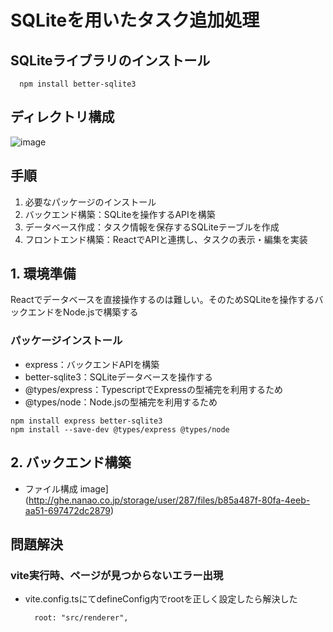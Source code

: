 # SQLiteを用いたタスク追加処理
## SQLiteライブラリのインストール
```
  npm install better-sqlite3
```

## ディレクトリ構成
![image](http://ghe.nanao.co.jp/storage/user/287/files/ec8bf42f-9cb0-4640-9ec0-9725a58760c0)

## 手順
1. 必要なパッケージのインストール
2. バックエンド構築：SQLiteを操作するAPIを構築
3. データベース作成：タスク情報を保存するSQLiteテーブルを作成
4. フロントエンド構築：ReactでAPIと連携し、タスクの表示・編集を実装


## 1. 環境準備
Reactでデータベースを直接操作するのは難しい。そのためSQLiteを操作するバックエンドをNode.jsで構築する
### パッケージインストール
- express：バックエンドAPIを構築
- better-sqlite3：SQLiteデータベースを操作する
- @types/express：TypescriptでExpressの型補完を利用するため
- @types/node：Node.jsの型補完を利用するため

```
npm install express better-sqlite3
npm install --save-dev @types/express @types/node
```

## 2. バックエンド構築
- ファイル構成
  image](http://ghe.nanao.co.jp/storage/user/287/files/b85a487f-80fa-4eeb-aa51-697472dc2879)


## 問題解決
### vite実行時、ページが見つからないエラー出現
- vite.config.tsにてdefineConfig内でrootを正しく設定したら解決した
  ```
    root: "src/renderer",
  ```
